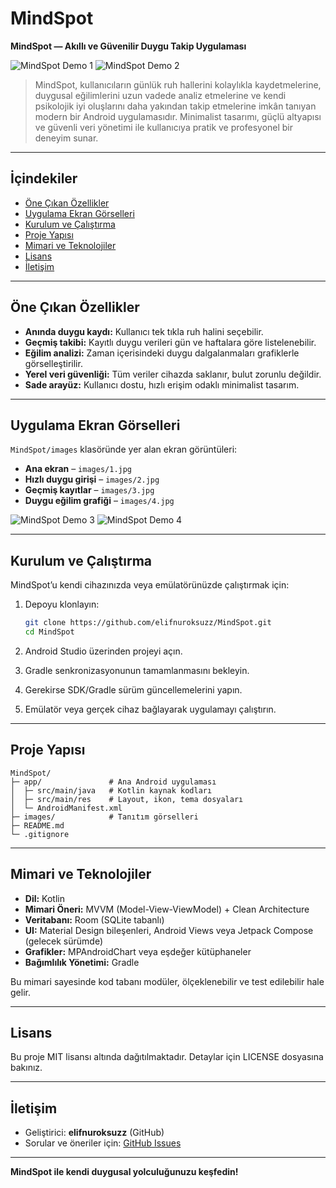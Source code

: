 # MindSpot

**MindSpot — Akıllı ve Güvenilir Duygu Takip Uygulaması**

![MindSpot Demo 1](images/1.jpg)
![MindSpot Demo 2](images/2.jpg)

> MindSpot, kullanıcıların günlük ruh hallerini kolaylıkla kaydetmelerine, duygusal eğilimlerini uzun vadede analiz etmelerine ve kendi psikolojik iyi oluşlarını daha yakından takip etmelerine imkân tanıyan modern bir Android uygulamasıdır. Minimalist tasarımı, güçlü altyapısı ve güvenli veri yönetimi ile kullanıcıya pratik ve profesyonel bir deneyim sunar.

---

## İçindekiler

* [Öne Çıkan Özellikler](#öne-çıkan-özellikler)
* [Uygulama Ekran Görselleri](#uygulama-ekran-görselleri)
* [Kurulum ve Çalıştırma](#kurulum-ve-çalıştırma)
* [Proje Yapısı](#proje-yapısı)
* [Mimari ve Teknolojiler](#mimari-ve-teknolojiler)
* [Lisans](#lisans)
* [İletişim](#iletişim)

---

## Öne Çıkan Özellikler

* **Anında duygu kaydı:** Kullanıcı tek tıkla ruh halini seçebilir.
* **Geçmiş takibi:** Kayıtlı duygu verileri gün ve haftalara göre listelenebilir.
* **Eğilim analizi:** Zaman içerisindeki duygu dalgalanmaları grafiklerle görselleştirilir.
* **Yerel veri güvenliği:** Tüm veriler cihazda saklanır, bulut zorunlu değildir.
* **Sade arayüz:** Kullanıcı dostu, hızlı erişim odaklı minimalist tasarım.

---

## Uygulama Ekran Görselleri

`MindSpot/images` klasöründe yer alan ekran görüntüleri:

* **Ana ekran** – `images/1.jpg`
* **Hızlı duygu girişi** – `images/2.jpg`
* **Geçmiş kayıtlar** – `images/3.jpg`
* **Duygu eğilim grafiği** – `images/4.jpg`

![MindSpot Demo 3](images/3.jpg)
![MindSpot Demo 4](images/4.jpg)

---

## Kurulum ve Çalıştırma

MindSpot’u kendi cihazınızda veya emülatörünüzde çalıştırmak için:

1. Depoyu klonlayın:

   ```bash
   git clone https://github.com/elifnuroksuzz/MindSpot.git
   cd MindSpot
   ```
2. Android Studio üzerinden projeyi açın.
3. Gradle senkronizasyonunun tamamlanmasını bekleyin.
4. Gerekirse SDK/Gradle sürüm güncellemelerini yapın.
5. Emülatör veya gerçek cihaz bağlayarak uygulamayı çalıştırın.

---

## Proje Yapısı

```
MindSpot/
├─ app/               # Ana Android uygulaması
│  ├─ src/main/java   # Kotlin kaynak kodları
│  ├─ src/main/res    # Layout, ikon, tema dosyaları
│  └─ AndroidManifest.xml
├─ images/            # Tanıtım görselleri
├─ README.md
└─ .gitignore
```

---

## Mimari ve Teknolojiler

* **Dil:** Kotlin
* **Mimari Öneri:** MVVM (Model-View-ViewModel) + Clean Architecture
* **Veritabanı:** Room (SQLite tabanlı)
* **UI:** Material Design bileşenleri, Android Views veya Jetpack Compose (gelecek sürümde)
* **Grafikler:** MPAndroidChart veya eşdeğer kütüphaneler
* **Bağımlılık Yönetimi:** Gradle

Bu mimari sayesinde kod tabanı modüler, ölçeklenebilir ve test edilebilir hale gelir.

---

## Lisans

Bu proje MIT lisansı altında dağıtılmaktadır. Detaylar için LICENSE dosyasına bakınız.

---

## İletişim

* Geliştirici: **elifnuroksuzz** (GitHub)
* Sorular ve öneriler için: [GitHub Issues](https://github.com/elifnuroksuzz/MindSpot/issues)

---

**MindSpot ile kendi duygusal yolculuğunuzu keşfedin!**
